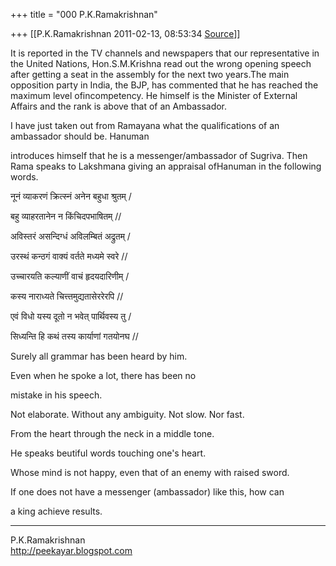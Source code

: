 +++
title = "000 P.K.Ramakrishnan"

+++
[[P.K.Ramakrishnan	2011-02-13, 08:53:34 [Source](https://groups.google.com/g/samskrita/c/Rrj9Bydp5to)]]



It is reported in the TV channels and newspapers that our representative in the United Nations, Hon.S.M.Krishna read out the wrong opening speech after getting a seat in the assembly for the next two years.The main opposition party in India, the BJP, has commented that he has reached the maximum level ofincompetency. He himself is the Minister of External Affairs and the rank is above that of an Ambassador.

  

I have just taken out from Ramayana what the qualifications of an ambassador should be. Hanuman

introduces himself that he is a messenger/ambassador of Sugriva. Then Rama speaks to Lakshmana giving an appraisal ofHanuman in the following words.

  

नूनं व्याकरणं क्रित्स्नं अनेन बहुधा श्रुतम् /

बहु व्याहरतानेन न किंचिदपभाषितम् //

अविस्तरं असन्दिग्धं अविलम्बितं अद्रुतम् /

उरस्थं कन्ठगं वाक्यं वर्तते मध्यमे स्वरे //

उच्चारयति कल्याणीं वाचं हृदयदारिणीम् /

कस्य नाराध्यते चित्त्तमुद्यतासेररेरपि //

एवं विधो यस्य दूतो न भवेत् पार्थिवस्य तु /

सिध्यन्ति हि कथं तस्य कार्याणां गतयोनघ //



Surely all grammar has been heard by him.

Even when he spoke a lot, there has been no

mistake in his speech.

Not elaborate. Without any ambiguity. Not slow. Nor fast.

From the heart through the neck in a middle tone.

He speaks beutiful words touching one's heart.

Whose mind is not happy, even that of an enemy with raised sword.

If one does not have a messenger (ambassador) like this, how can

a king achieve results.

                                   
                                   
             

 

-----------------------------------  
P.K.Ramakrishnan  
<http://peekayar.blogspot.com>

  

  

